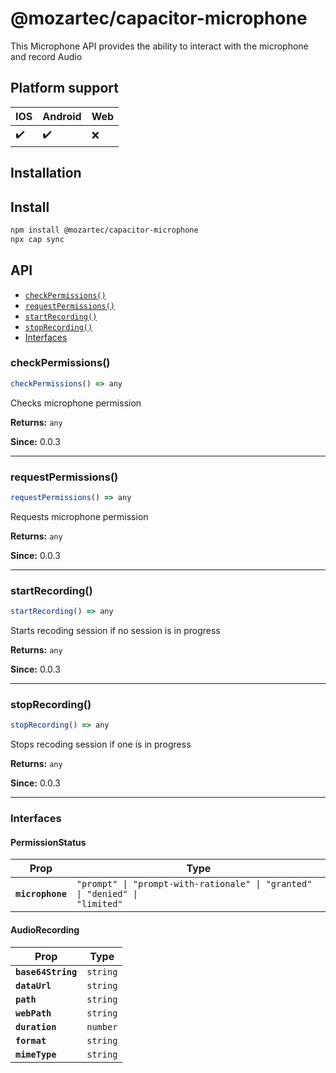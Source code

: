 # @mozartec/capacitor-microphone

This Microphone API provides the ability to interact with the microphone and record Audio

## Platform support
| IOS                | Android            | Web                |
| ------------------ | ------------------ | ------------------ |
| :heavy_check_mark: | :heavy_check_mark: | :x:                |


## Installation

## Install

```bash
npm install @mozartec/capacitor-microphone
npx cap sync
```

## API

<docgen-index>

* [`checkPermissions()`](#checkpermissions)
* [`requestPermissions()`](#requestpermissions)
* [`startRecording()`](#startrecording)
* [`stopRecording()`](#stoprecording)
* [Interfaces](#interfaces)

</docgen-index>

<docgen-api>
<!--Update the source file JSDoc comments and rerun docgen to update the docs below-->

### checkPermissions()

```typescript
checkPermissions() => any
```

Checks microphone permission

**Returns:** <code>any</code>

**Since:** 0.0.3

--------------------


### requestPermissions()

```typescript
requestPermissions() => any
```

Requests microphone permission

**Returns:** <code>any</code>

**Since:** 0.0.3

--------------------


### startRecording()

```typescript
startRecording() => any
```

Starts recoding session if no session is in progress

**Returns:** <code>any</code>

**Since:** 0.0.3

--------------------


### stopRecording()

```typescript
stopRecording() => any
```

Stops recoding session if one is in progress

**Returns:** <code>any</code>

**Since:** 0.0.3

--------------------


### Interfaces


#### PermissionStatus

| Prop             | Type                                                                                   |
| ---------------- | -------------------------------------------------------------------------------------- |
| **`microphone`** | <code>"prompt" \| "prompt-with-rationale" \| "granted" \| "denied" \| "limited"</code> |


#### AudioRecording

| Prop               | Type                |
| ------------------ | ------------------- |
| **`base64String`** | <code>string</code> |
| **`dataUrl`**      | <code>string</code> |
| **`path`**         | <code>string</code> |
| **`webPath`**      | <code>string</code> |
| **`duration`**     | <code>number</code> |
| **`format`**       | <code>string</code> |
| **`mimeType`**     | <code>string</code> |

</docgen-api>
